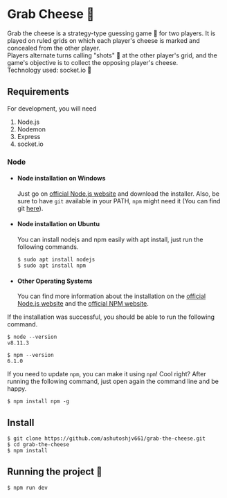 # Grab Cheese 🧀 

Grab the cheese is a strategy-type guessing game 🎲 for two players. It is played on ruled grids on which each player's cheese is marked and concealed from the other player. <br/>
Players alternate turns calling "shots" 🚀 at the other player's grid, and the game's objective is to collect the opposing player's cheese.
<br/>
Technology used: socket.io 🔌

## Requirements

For development, you will need 
1. Node.js
2. Nodemon
3. Express
4. socket.io 

### Node
- #### Node installation on Windows

  Just go on [official Node.js website](https://nodejs.org/) and download the installer.
Also, be sure to have `git` available in your PATH, `npm` might need it (You can find git [here](https://git-scm.com/)).

- #### Node installation on Ubuntu

  You can install nodejs and npm easily with apt install, just run the following commands.

      $ sudo apt install nodejs
      $ sudo apt install npm

- #### Other Operating Systems
  You can find more information about the installation on the [official Node.js website](https://nodejs.org/) and the [official NPM website](https://npmjs.org/).

If the installation was successful, you should be able to run the following command.

    $ node --version
    v8.11.3

    $ npm --version
    6.1.0

If you need to update `npm`, you can make it using `npm`! Cool right? After running the following command, just open again the command line and be happy.

    $ npm install npm -g

###

## Install

    $ git clone https://github.com/ashutoshjv661/grab-the-cheese.git
    $ cd grab-the-cheese
    $ npm install

## Running the project 🚀

    $ npm run dev
